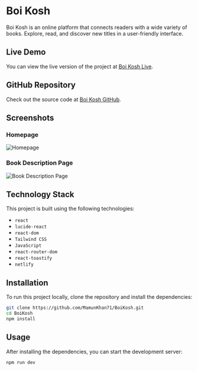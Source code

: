 # Boi Kosh

Boi Kosh is an online platform that connects readers with a wide variety of books. Explore, read, and discover new titles in a user-friendly interface.

## Live Demo

You can view the live version of the project at [Boi Kosh Live](https://boikosh.netlify.app/).

## GitHub Repository

Check out the source code at [Boi Kosh GitHub](https://github.com/MamunKhan71/BoiKosh).

## Screenshots

### Homepage
![Homepage](https://res.cloudinary.com/dz3kxnsxr/image/upload/v1729046607/homepage_xe2vuj.png)

### Book Description Page
![Book Description Page](https://res.cloudinary.com/dz3kxnsxr/image/upload/v1729046607/bookDes_jxgxdo.png)

## Technology Stack

This project is built using the following technologies:

- ```react```
- ```lucide-react```
- ```react-dom```
- ```Tailwind CSS```
- ```JavaScript```
- ```react-router-dom```
- ```react-toastify```
- ```netlify```
## Installation

To run this project locally, clone the repository and install the dependencies:

```bash
git clone https://github.com/MamunKhan71/BoiKosh.git
cd BoiKosh
npm install
```
## Usage
After installing the dependencies, you can start the development server:
```bash
npm run dev
```


